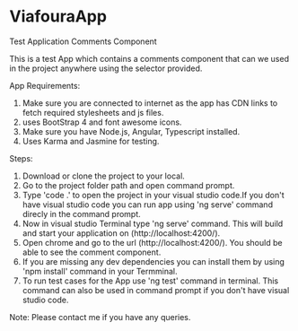 # ViafouraApp
Test Application Comments Component

This is a test App which contains a comments component that can we used in the project anywhere using the selector provided.

App Requirements:
1. Make sure you are connected to internet as the app has CDN links to fetch required stylesheets and js files.
2. uses BootStrap 4 and font awesome icons.
3. Make sure you have Node.js, Angular, Typescript installed.
4. Uses Karma and Jasmine for testing.


Steps:
1. Download or clone the project to your local.
2. Go to the project folder path and open command prompt.
3. Type 'code .' to open the project in your visual studio code.If you don't have visual studio code you can run app using 'ng serve' command direcly in the command prompt.
4. Now in visual studio Terminal type 'ng serve' command. This will build and start your application on (http://localhost:4200/).
5. Open chrome and go to the url (http://localhost:4200/). You should be able to see the comment component.
6. If you are missing any dev dependencies you can install them by using 'npm install' command in your Termminal.
7. To run test cases for the App use 'ng test' command in terminal. This command can also be used in command prompt if you don't have visual studio code.

Note: Please contact me if you have any queries.
